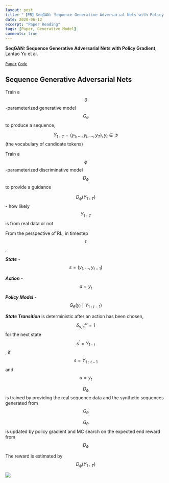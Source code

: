 ```yaml
---
layout: post
title: "【PR】SeqGAN: Sequence Generative Adversarial Nets with Policy Gradient"
date: 2020-06-12
excerpt: "Paper Reading"
tags: [Paper, Generative Model]
comments: true
---
```


**SeqGAN: Sequence Generative Adversarial Nets with Policy Gradient**, Lantao Yu et al. 

[`Paper`](https://arxiv.org/abs/1609.05473)
[`Code`](https://github.com/suragnair/seqGAN)


## Sequence Generative Adversarial Nets

Train a $$\theta$$-parameterized generative model $$G_{\theta}$$ to produce a sequence, 

$$Y_{1: T}=\left(y_{1}, \ldots, y_{t}, \ldots, y_{T}\right), y_{t} \in \mathcal{Y}$$ (the vocabulary of candidate tokens)

Train a $$\phi$$-parameterized discriminative model $$D_{\phi}$$ to provide a guidance 

$$D_{\phi}(Y_{1:T})$$ - how likely $$Y_{1:T}$$ is from real data or not

From the perspective of RL, in timestep $$t$$,

***State*** - $$s = \left(y_{1}, \ldots, y_{t-1}\right)$$

***Action*** - $$a = y_{t}$$

***Policy Model*** - $$G_{\theta}\left(y_{t} \mid Y_{1: t-1}\right)$$

***State Transition*** is deterministic after an action has been chosen,  $$\delta_{s, s^{\prime}}^{a}=1$$ for the next state $$s^{\prime} = Y_{1:t}$$, if $$s = Y_{1:t-1}$$ and $$a = y_{t}$$

$$D_{\phi}$$ is trained by providing the real sequence data and the synthetic sequences generated from $$G_{\theta}$$

$$G_{\theta}$$ is updated by policy gradient and MC search on the expected end reward from $$D_{\phi}$$

The reward is estimated by $$D_{\phi}(Y_{1:T})$$

![](https://thu-coai.github.io/cotk_docs/_images/seqgan.png)
